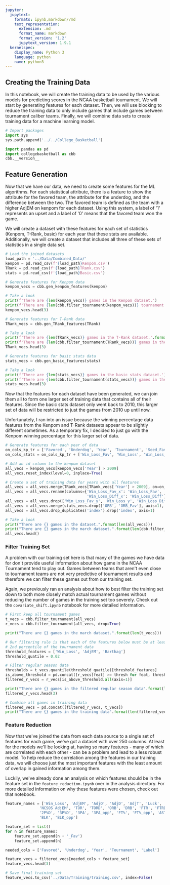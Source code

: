 ```yaml
---
jupyter:
  jupytext:
    formats: ipynb,markdown//md
    text_representation:
      extension: .md
      format_name: markdown
      format_version: '1.2'
      jupytext_version: 1.9.1
  kernelspec:
    display_name: Python 3
    language: python
    name: python3
---
```


## Creating the Training Data

In this notebook, we will create the training data to be used by the various models for predicting scores in the NCAA basketball tournament. We will start by generating features for each dataset. Then, we will use blocking to reduce the training data to only include games that include games between tournament caliber teams. Finally, we will combine data sets to create training data for a machine learning model.

```python
# Import packages
import sys
sys.path.append('../../College_Basketball')

import pandas as pd
import collegebasketball as cbb
cbb.__version__
```

## Feature Generation

Now that we have our data, we need to create some features for the ML algorithms. For each statistical attribute, there is a feature to show the attribute for the favored team, the attribute for the underdog, and the difference between the two. The favored team is defined as the team with a higher AdjEM on kenpom for each dataset. Using this system, a label of '1' represents an upset and a label of '0' means that the favored team won the game.

We will create a dataset with these features for each set of statistics (Kenpom, T-Rank, basic) for each year that these stats are available. Additionally, we will create a dataset that includes all three of these sets of statistics in a single data set.

```python
# Load the joined datasets
load_path = '../Data/Combined_Data/'
kenpom = pd.read_csv(f'{load_path}Kenpom.csv')
TRank = pd.read_csv(f'{load_path}TRank.csv')
stats = pd.read_csv(f'{load_path}Basic.csv')
```

```python
# Generate features for Kenpom data
kenpom_vecs = cbb.gen_kenpom_features(kenpom)

# Take a look
print(f'There are {len(kenpom_vecs)} games in the Kenpom dataset.')
print(f'There are {len(cbb.filter_tournament(kenpom_vecs))} tournament games in the Kenpom dataset.')
kenpom_vecs.head(3)
```

```python
# Generate features for T-Rank data
TRank_vecs = cbb.gen_TRank_features(TRank)

# Take a look
print(f'There are {len(TRank_vecs)} games in the T-Rank dataset.'.format())
print(f'There are {len(cbb.filter_tournament(TRank_vecs))} games in the march T-Rank dataset.')
TRank_vecs.head(3)
```

```python
# Generate features for basic stats data
stats_vecs = cbb.gen_basic_features(stats)

# Take a look
print(f'There are {len(stats_vecs)} games in the basic stats dataset.')
print(f'There are {len(cbb.filter_tournament(stats_vecs))} games in the march basic stats dataset.')
stats_vecs.head(3)
```

Now that the features for each dataset have been generated, we can join them all to form one larger set of training data that contains all of their features. Since the basic stats dataset only went back to 2010, this larger set of data will be restricted to just the games from 2010 up until now.

Unfortunately, I ran into an issue because the winning percentage data features from the Kenpom and T-Rank datasets appear to be slightly different sometimes. As a temporary fix, I decided to just go with the Kenpom winning percentage for this larger set of data.

```python
# Generate features for each year of data
on_cols_kp_tr = ['Favored', 'Underdog', 'Year', 'Tournament', 'Seed_Fav', 'Seed', 'Label', 'AdjEM_Fav', 'AdjEM', 'AdjEM_Diff']
on_cols_stats = on_cols_kp_tr + ['Win_Loss_Fav', 'Win_Loss', 'Win_Loss_Diff']
```

```python
# Add an id column to the kenpom dataset
all_vecs = kenpom_vecs[kenpom_vecs['Year'] > 2009]
all_vecs.reset_index(level=0, inplace=True)

# Create a set of training data for years with all features
all_vecs = all_vecs.merge(TRank_vecs[TRank_vecs['Year'] > 2009], on=on_cols_kp_tr)
all_vecs = all_vecs.rename(columns={'Win_Loss_Fav_x': 'Win_Loss_Fav', 'Win_Loss_x': 'Win_Loss', 
                                    'Win_Loss_Diff_x': 'Win_Loss_Diff'})
all_vecs = all_vecs.drop(['Win_Loss_Fav_y', 'Win_Loss_y', 'Win_Loss_Diff_y'], axis=1)
all_vecs = all_vecs.merge(stats_vecs.drop(['ORB', 'ORB_Fav'], axis=1), on=on_cols_stats)
all_vecs = all_vecs.drop_duplicates('index').drop('index', axis=1)

# Take a look
print("There are {} games in the dataset.".format(len(all_vecs)))
print("There are {} games in the march dataset.".format(len(cbb.filter_tournament(all_vecs))))
all_vecs.head()
```

### Filter Training Set

A problem with our training set here is that many of the games we have data for don't provide useful information about how game in the NCAA Tournament tend to play out. Games between teams that aren't even close to tournament teams are not very predictive of tournament results and therefore we can filter these games out from our training set. 

Again, we previously ran an analysis about how to best filter the training set down to both more closely match actual tournament games without reducing the number of games in the training set too severely. Check out the `covariate_shift.ipynb` notebook for more detailed information.

```python
# First keep all tournament games
t_vecs = cbb.filter_tournament(all_vecs)
r_vecs = cbb.filter_tournament(all_vecs, drop=True)

print("There are {} games in the march dataset.".format(len(t_vecs)))
```

```python
# Our filtering rule is that each of the features below must be at least in the 
# 2nd percentile of the tournament data
threshold_features = ['Win_Loss', 'AdjEM', 'Barthag']
threshold_quatile = 0.02
```

```python
# Filter regular season data
thresholds = t_vecs.quantile(threshold_quatile)[threshold_features]
is_above_threshold = pd.concat([r_vecs[feat] >= thresh for feat, thresh in thresholds.iteritems()], axis=1)
filtered_r_vecs = r_vecs[is_above_threshold.all(axis=1)]

print("There are {} games in the filtered regular season data".format(len(filtered_r_vecs)))
filtered_r_vecs.head(3)
```

```python
# Combine all games in training data
filtered_vecs = pd.concat([filtered_r_vecs, t_vecs])
print("There are {} games in the training data".format(len(filtered_vecs)))
```

### Feature Reduction

Now that we've joined the data from each data source to a single set of features for each game, we've got a dataset with over 250 columns. At least for the models we'll be looking at, having so many features - many of which are correlated with each other - can be a problem and lead to a less robust model. To help reduce the correlation among the features in our training data, we will choose just the most important features with the least amount of overlap in gained information among them.

Luckily, we've already done an analysis on which features should be in the feature set in the `feature_reduction.ipynb` over in the analysis directory. For more detailed information on why these features were chosen, check out that notebook.

```python
feature_names = ['Win_Loss', 'AdjEM', 'AdjO', 'AdjD', 'AdjT', 'Luck', 'OppAdjEM',
               'NCSOS AdjEM', 'TOR', 'TORD', 'ORB', 'DRB', 'FTR', 'FTRD', '2P%',
               '2P%D', '3P%D', '3PA', '3PA_opp', 'FT%', 'FT%_opp', 'AST', 'AST_opp',
               'BLK', 'BLK_opp']

feature_set = list()
for n in feature_names:
    feature_set.append(n + '_Fav')
    feature_set.append(n)

needed_cols = ['Favored', 'Underdog', 'Year', 'Tournament', 'Label']
```

```python
feature_vecs = filtered_vecs[needed_cols + feature_set]
feature_vecs.head(3)
```

```python
# Save final training set
feature_vecs.to_csv('../Data/Training/training.csv', index=False)
```

```python

```

